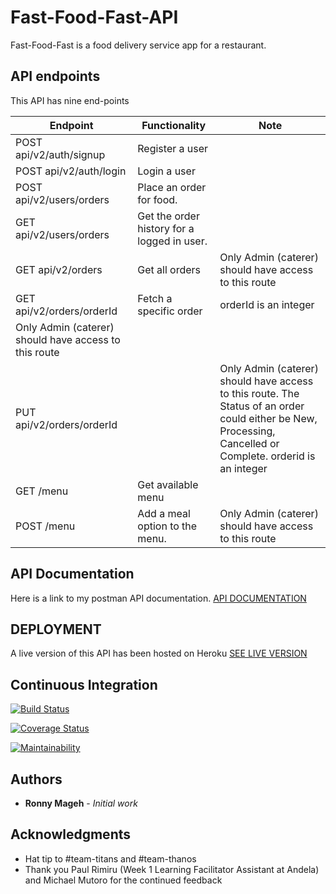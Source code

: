 # Fast-Food-Fast-API
Fast-Food-Fast is a food delivery service app for a restaurant.

## API endpoints
This API has nine end-points

| Endpoint | Functionality |Note|
|----------|---------------|----|
|POST api/v2/auth/signup|Register a user| |
|POST api/v2/auth/login|Login a user| |
|POST api/v2/users/orders|Place an order for food.| |
|GET api/v2/users/orders|Get the order history for a logged in user.| |
|GET api/v2/orders|Get all orders|Only Admin (caterer) should have access to this route| |
|GET api/v2/orders/orderId|Fetch a specific order|orderId is an integer
Only Admin (caterer) should have access to this route|
|PUT api/v2/orders/orderId| |Only Admin (caterer) should have access to this route. The Status of an order could either be New, Processing, Cancelled or Complete. orderid is an integer|
|GET /menu|Get available menu| |
|POST /menu|Add a meal option to the menu.| Only Admin (caterer) should have access to this route|

## API Documentation
Here is a link to my postman API documentation.
[API DOCUMENTATION](https://documenter.getpostman.com/view/5303268/RWaRM565)

## DEPLOYMENT
A live version of this API has been hosted on Heroku
[SEE LIVE VERSION](fast-food-fast-api-v1.herokuapp.com)

## Continuous Integration
[![Build Status](https://travis-ci.org/codeplus254/Fast-Food-Fast-API.svg?branch=master)](https://travis-ci.org/codeplus254/Fast-Food-Fast-API) 

[![Coverage Status](https://coveralls.io/repos/github/codeplus254/Fast-Food-Fast-API/badge.svg?branch=master)](https://coveralls.io/github/codeplus254/Fast-Food-Fast-API?branch=master)

[![Maintainability](https://api.codeclimate.com/v1/badges/608657040a150d9fe104/maintainability)](https://codeclimate.com/github/codeplus254/Fast-Food-Fast-API/maintainability)

## Authors

* **Ronny Mageh** - *Initial work*

## Acknowledgments

* Hat tip to #team-titans and #team-thanos  
* Thank you Paul Rimiru (Week 1 Learning Facilitator Assistant at Andela) and Michael Mutoro for the continued feedback



